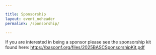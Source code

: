 ```yaml
---

title: Sponsorship
layout: event_noheader
permalink: /sponsorship/

---
```


If you are interested in being a sponsor please see the sponsorship kit found here: https://basconf.org/files/2025BASCSponsorshipKit.pdf